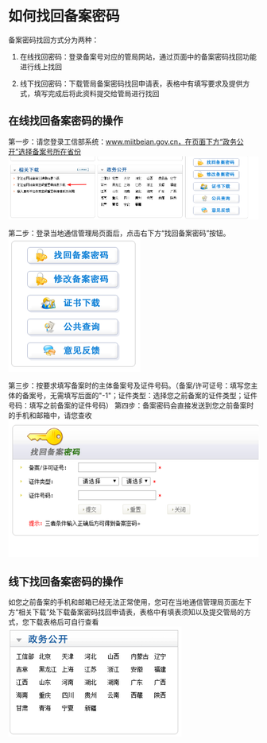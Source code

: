 # 如何找回备案密码
备案密码找回方式分为两种：

1. 在线找回密码：登录备案号对应的管局网站，通过页面中的备案密码找回功能进行线上找回

2. 线下找回密码：下载管局备案密码找回申请表，表格中有填写要求及提供方式，填写完成后将此资料提交给管局进行找回

## 在线找回备案密码的操作
第一步：请您登录工信部系统：www.miitbeian.gov.cn，在页面下方“政务公开”选择备案号所在省份 ![](../image/找回密码-线下找回.png)

第二步：登录当地通信管理局页面后，点击右下方“找回备案密码”按钮。 
![](../image/找回密码-找回备案密码.png)

第三步：按要求填写备案时的主体备案号及证件号码。（备案/许可证号：填写您主体的备案号，无需填写后面的"-1"；证件类型：选择您之前备案的证件类型；证件号码：填写之前备案的证件号码） 第四步：备案密码会直接发送到您之前备案时的手机和邮箱中，请您查收 
![](../image/找回密码-填写号码.png)

## 线下找回备案密码的操作
如您之前备案的手机和邮箱已经无法正常使用，您可在当地通信管理局页面左下方“相关下载”处下载备案密码找回申请表，表格中有填表须知以及提交管局的方式，您下载表格后可自行查看 
![](../image/找回密码-工信部.png)
